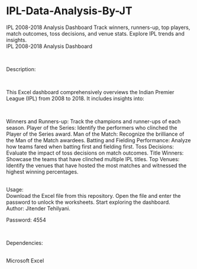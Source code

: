 # IPL-Data-Analysis-By-JT
IPL 2008-2018 Analysis Dashboard  Track winners, runners-up, top players, match outcomes, toss decisions, and venue stats. Explore IPL trends and insights.
<br>
    IPL 2008-2018 Analysis Dashboard
    
<br>

Description:

<br>

This Excel dashboard comprehensively overviews the Indian Premier League (IPL) from 2008 to 2018. It includes insights into:

<br>

Winners and Runners-up: Track the champions and runner-ups of each season.
Player of the Series: Identify the performers who clinched the Player of the Series award.
Man of the Match: Recognize the brilliance of the Man of the Match awardees.
Batting and Fielding Performance: Analyze how teams fared when batting first and fielding first.
Toss Decisions: Evaluate the impact of toss decisions on match outcomes.
Title Winners: Showcase the teams that have clinched multiple IPL titles.
Top Venues: Identify the venues that have hosted the most matches and witnessed the highest winning percentages.

<br>
Usage:

<br>
Download the Excel file from this repository.
Open the file and enter the password to unlock the worksheets.
Start exploring the dashboard.

<br>
Author: Jitender Tehilyani.

<br>

Password: 4554

<br>

Dependencies:

<br>
Microsoft Excel
